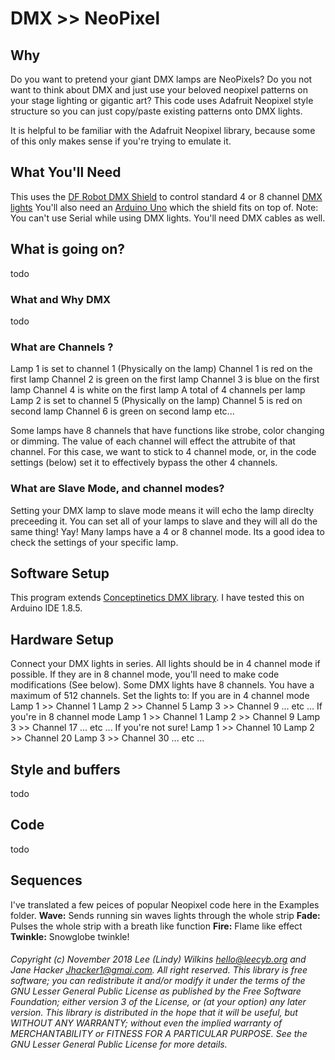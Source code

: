 # DMX >> NeoPixel

## Why
Do you want to pretend your giant DMX lamps are NeoPixels? Do you not want to think about DMX and just use your beloved neopixel patterns on your stage lighting or gigantic art? This code uses Adafruit Neopixel style structure so you can just copy/paste existing patterns onto DMX lights. 

It is helpful to be familiar with the Adafruit Neopixel library, because some of this only makes sense if you're trying to emulate it. 

## What You'll Need
This uses the [DF Robot DMX Shield](https://www.dfrobot.com/product-984.html) to control standard 4 or 8 channel [DMX lights](https://www.amazon.com/Lights-MFL-Lighting-Activated-Wedding/dp/B01CTU89N8/ref=sr_1_17?ie=UTF8&qid=1541910731&sr=8-17&keywords=RGBW+dmx) You'll also need an [Arduino Uno](https://store.arduino.cc/usa/arduino-uno-rev3) which the shield fits on top of. Note: You can't use Serial while using DMX lights. You'll need DMX cables as well. 

## What is going on? 
todo
### What and Why DMX
todo
### What are Channels ? 
Lamp 1 is set to channel 1 (Physically on the lamp)
 Channel 1 is red on the first lamp
 Channel 2 is green on the first lamp
 Channel 3 is blue on the first lamp
 Channel 4 is white on the first lamp
 A total of 4 channels per lamp
Lamp 2 is set to channel 5 (Physically on the lamp)
 Channel 5 is red on second lamp
 Channel 6 is green on second lamp
 etc...

Some lamps have 8 channels that have functions like strobe, color changing or dimming. The value of each channel will effect the attrubite of that channel. For this case, we want to stick to 4 channel mode, or, in the code settings (below) set it to effectively bypass the other 4 channels. 

### What are Slave Mode, and channel modes?
Setting your DMX lamp to slave mode means it will echo the lamp direclty preceeding it. You can set all of your lamps to slave and they will all do the same thing! Yay! Many lamps have a 4 or 8 channel mode. Its a good idea to check the settings of your specific lamp. 

## Software Setup
This program extends [Conceptinetics DMX library](https://sourceforge.net/p/dmxlibraryforar/wiki/Home/).  I have tested this on Arduino IDE 1.8.5. 

## Hardware Setup
Connect your DMX lights in series. All lights should be in 4 channel mode if possible. If they are in 8 channel mode, you'll need to make code modifications (See below). Some DMX lights have 8 channels. You have a maximum of 512 channels. Set the lights to:
If you are in 4 channel mode
Lamp 1 >> Channel 1
Lamp 2 >> Channel 5
Lamp 3 >> Channel 9 
... etc ... 
If you're in 8 channel mode
Lamp 1 >> Channel 1
Lamp 2 >> Channel 9
Lamp 3 >> Channel 17
... etc ...
If you're not sure!
Lamp 1 >> Channel 10
Lamp 2 >> Channel 20
Lamp 3 >> Channel 30
... etc ... 

## Style and buffers
todo

## Code
todo

## Sequences 
I've translated a few peices of popular Neopixel code here in the Examples folder. 
**Wave:** Sends running sin waves lights through the whole strip
**Fade:** Pulses the whole strip with a breath like function
**Fire:** Flame like effect
**Twinkle:** Snowglobe twinkle! 




###### Copyright (c) November 2018 Lee (Lindy) Wilkins <hello@leecyb.org> and Jane Hacker <Jhacker1@gmai.com>.  All right reserved. This library is free software; you can redistribute it and/or modify it under the terms of the GNU Lesser General Public  License as published by the Free Software Foundation; either  version 3 of the License, or (at your option) any later version.  This library is distributed in the hope that it will be useful,  but WITHOUT ANY WARRANTY; without even the implied warranty of  MERCHANTABILITY or FITNESS FOR A PARTICULAR PURPOSE.  See the GNU  Lesser General Public License for more details.
